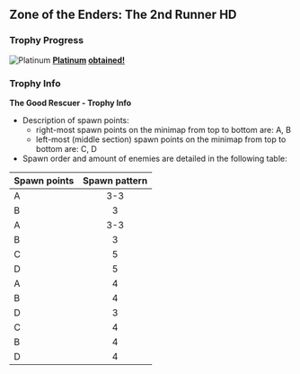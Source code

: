 ## Zone of the Enders: The 2nd Runner HD

### Trophy Progress

![Platinum](https://www.playstationtrophies.org/images/site/icons/trophy_platinum.png) **[Platinum](https://psnprofiles.com/trophy/1689-zone-of-the-enders-the-2nd-runner-hd-edition/1-desperately-seeking-dingo) [obtained!](https://psnprofiles.com/trophies/1689-zone-of-the-enders-the-2nd-runner-hd-edition/ryuji_sakujo)**

### Trophy Info

**The Good Rescuer - Trophy Info**
- Description of spawn points:
    - right-most spawn points on the minimap from top to bottom are: A, B
    - left-most (middle section) spawn points on the minimap from top to bottom are: C, D
- Spawn order and amount of enemies are detailed in the following table:

| Spawn points | Spawn pattern |
| :----------- | :-----------: |
|      A       |      3-3      |
|      B       |      3        |
|      A       |      3-3      |
|      B       |      3        |
|      C       |      5        |
|      D       |      5        |
|      A       |      4        |
|      B       |      4        |
|      D       |      3        |
|      C       |      4        |
|      B       |      4        |
|      D       |      4        |
